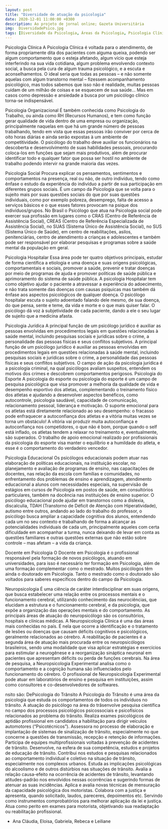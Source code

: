 ```yaml
---
layout: post
title: "Diversidade de atuação da psicologia"
date: 2020-12-01 11:00:00 +0300
description: Ao projeto de jornal online; Gazeta Universitária
img:  DiversidadePsico.jpg
tags: [Diversidade da Psicologia, Áreas da Psicologia, Psicologia Clínica, Psicologia Hospitalar] 
---
```

Psicologia Clínica
	A Psicologia Clínica é voltada para o atendimento, de forma propriamente dita dos pacientes com alguma queixa, podendo ser algum comportamento que o esteja afetando, algum vício que esteja interferindo na sua vida cotidiana, algum problema envolvendo contexto social, a busca pela cura de algum trauma psicológico, e a escuta e aconselhamentos.
	O ideal seria que todas as pessoas – e não somente aquelas com algum transtorno mental – fizessem acompanhamento psicológico, mas todos sabemos que isso não é realidade, muitas pessoas cuidam de um milhão de coisas e se esquecem de sua saúde... Mas em casos como depressão e ansiedade a busca por um psicólogo clínico torna-se indispensável.

Psicologia Organizacional
	É também conhecida como Psicologia do Trabalho, ou ainda como RH (Recursos Humanos), e tem como função gerar qualidade de vida dentro de uma empresa ou organização, principalmente naquelas em que há um grande número de pessoas trabalhando, tendo em vista que essas pessoas irão conviver por cerca de oito horas diárias e ainda serão expostas à um ambiente de competitividade.
	O psicólogo do trabalho deve auxiliar os funcionários na descoberta e desenvolvimento de suas habilidades pessoais, procurando coloca-los em funções que sejam mais produtivos, além de procurar identificar todo e qualquer fator que possa ser hostil no ambiente de trabalho podendo intervir na grande maioria das vezes.

Psicologia Social
Procura explicar os pensamentos, sentimentos e comportamentos na presença, real ou não, de outro indivíduo, tendo como ênfase o estudo da experiência do indivíduo a partir de sua participação em diferentes grupos sociais. É um campo da Psicologia que se volta para o sujeito mais por suas questões sociais do que por suas questões individuais, como por exemplo pobreza, desemprego, falta de acesso a serviços básicos e o que esses fatores provocam na psique dos indivíduos/grupos.
No Brasil o Psicólogo que atua na Psicologia social pode exercer sua profissão em lugares como o CRAS (Centro de Referência de Assistência Social), CREAS (Centro de Referência Especializada de Assistência Social), no SUAS (Sistema Único de Assistência Social), no SUS (Sistema Único de Saúde), em centro de reabilitações, asilos, penitenciárias, centro de atendimento a crianças e adolescentes e também pode ser responsável por elaborar pesquisas e programas sobre a saúde mental da população em geral.

Psicologia Hospitalar
	Essa área pode ter quatro objetivos principais, estudar de forma científica a etiologia e uma doença e suas origens psicológicas, comportamentais e sociais, promover a saúde, prevenir e tratar doenças por meio de programas de ajuda e promover políticas de saúde pública e aprimoramento do sistema de saúde pública.
A psicologia Hospitalar tem como objetivo ajudar o paciente a atravessar a experiência do adoecimento, e não trata somente das doenças com causas psíquicas mas também dá ênfase aos aspectos psicológicos de qualquer doença. O psicólogo hospitalar escuta o sujeito adoentado falando dele mesmo, de sua doença, do que pensa, sente e teme, da vida e morte e o que mais quiser falar. O psicólogo dá voz à subjetividade de cada paciente, dando a ele o seu lugar de sujeito que a medicina afasta.

Psicologia Jurídica
A principal função de um psicólogo jurídico é auxiliar as pessoas envolvidas em procedimentos legais em questões relacionadas à saúde mental, incluindo pesquisas sociais e jurídicas sobre o crime, a personalidade das pessoas físicas e seus conflitos subjetivos. 
A principal função de um psicólogo jurídico é auxiliar as pessoas envolvidas em procedimentos legais em questões relacionadas à saúde mental, incluindo pesquisas sociais e jurídicas sobre o crime, a personalidade das pessoas físicas e seus conflitos subjetivos. O campo de ação da psicologia jurídica é a psicologia criminal, na qual psicólogos avaliam suspeitos, entendem os motivos dos crimes e descobrem comportamentos perigosos.
Psicologia do Esporte
A psicologia do esporte ou psicologia do esporte é um campo de pesquisa psicológica que visa promover a melhoria da qualidade de vida e desempenho esportivo dos atletas, complementando o treinamento físico dos atletas e ajudando a desenvolver aspectos benéficos, como autocontrole, psicologia saudável, capacidade de comunicação, relacionamento pessoal, liderança e motivação.
O suporte emocional para os atletas está diretamente relacionado ao seu desempenho: o fracasso pode enfraquecer a autoconfiança dos atletas e a vitória muitas vezes se torna um obstáculo! A vitória vai produzir muita autoconfiança e autoconfiança nos competidores, o que não é bom, porque quando o self está inflado, os atletas tendem a relaxar no treinamento e, eventualmente, são superados. O trabalho de apoio emocional realizado por profissionais da psicologia do esporte visa manter o equilíbrio e a humildade do atleta, e esse é o comportamento do verdadeiro vencedor.

Psicologia Educacional
Os psicólogos educacionais podem atuar nas elaboração de políticas educacionais, na instituição escolar, no planejamento e avaliação de programas de ensino, nas capacitações de docentes, nas relação da escola com famílias e comunidades, no enfrentamento dos problemas de ensino e aprendizagem, atendimento educacional a alunos com necessidades especiais, na supervisão de estágios em cursos de Psicologia em postos de saúde, em consultórios particulares, também na docência nas instituições de ensino superior.
O psicólogo educacional pode ajudar em transtornos como a dislexia, discalculia, TDAH (Transtorno de Déficit de Atenção com Hiperatividade), autismo entre outros, andando ao lado do trabalho do professor, o psicólogo busca ampliar a capacidade cognitiva dos alunos, entendendo cada um no seu contexto e trabalhando de forma a alcançar as potencialidades individuais de cada um, principalmente aqueles com certa dificuldade em acompanhar a turma, nunca deixando de levar em conta as questões familiares e outras questões externas que não estão sobre controle – mas afetam – a vida da criança.

Docente em Psicologia
	O Docente em Psicologia é o profissional responsável pela formação de novos psicólogos, atuando em universidades, para isso é necessário ter formação em Psicologia, além de uma formação complementar como o mestrado. Muitos psicólogos têm ainda o doutorado em Psicologia. Tanto o mestrado como o doutorado são voltados para saberes específicos dentro do campo da Psicologia.

Neuropsicologia 
	É uma ciência de caráter interdisciplinar em suas origens, que busca estabelecer uma relação entre os processos mentais e o funcionamento cerebral, utilizando conhecimento das neurociências, que elucidam a estrutura e o funcionamento cerebral, e da psicologia, que expõe a organização das operações mentais e do comportamento.
As principais áreas de atuação do neuropsicólogo são os consultórios, hospitais e clínicas médicas.
A Neuropsicologia Clínica é uma das áreas mais conhecidas no país. É nela que ocorre a identificação e o tratamento de lesões ou doenças que causam déficits cognitivos e psicológicos, geralmente relacionados ao cérebro.
A reabilitação de pacientes é a segunda área de atuação mais procurada entre os neuropsicólogos brasileiros, sendo uma modalidade que visa aplicar estratégias e exercícios para estimular a neurogênese e a reorganização sináptica neuronal em pacientes que apresentam déficits ou perda de funções cerebrais. Na área de pesquisa, a Neuropsicologia Experimental analisa como o comportamento e a cognição humana são influenciados pelo funcionamento do cérebro. O profissional de Neuropsicologia Experimental pode atuar em laboratórios de ensino e pesquisa em instituições, assim como consultores e co-desenvolvedores de softwares.

nsito são: DePsicologia do Trânsito
A Psicologia do Trânsito é uma área da psicologia que estuda os comportamentos de todos os indivíduos no trânsito. A atuação do psicólogo na área do trâsenvolve pesquisa científica no campo dos processos psicológicos psicossociais e psicofísicos relacionados ao problema do trânsito. Realiza exames psicológicos de aptidão profissional em candidatos a habilitação para dirigir veículos automotores (“Psicotécnicos”). Assessora no processo de elaboração e implantação de sistemas de sinalização de trânsito, especialmente no que concerne a questões de transmissão, recepção e retenção de informações. Participa de equipes multiprofissionais 
voltadas à prevenção de acidentes de trânsito. Desenvolve, na esfera de sua competência, estudos e projetos de educação de trânsito. Contribui nos estudos e pesquisas relacionados ao comportamento individual e coletivo na situação de trânsito, especialmente nos complexos urbanos. Estuda as implicações psicológicas do alcoolismo e de outros distúrbios nas situações de trânsito. Avalia a relação causa-efeito na ocorrência de acidentes de trânsito, levantando atitudes-padrão nos envolvidos nessas ocorrências e sugerindo formas de atenuar as suas incidências. Aplica e avalia novas técnicas de mensuração da capacidade psicológica dos motoristas.
Colabora com a justiça e apresenta, quando solicitado, laudos, pareceres, depoimentos etc. Servindo como instrumentos comprobatórios para melhorar aplicação da lei e justiça. Atua como perito em exames para motorista, objetivando sua readaptação ou reabilitação profissional.

- Ana Cláudia, Eloisa, Gabriela, Rebeca e Leiliane
